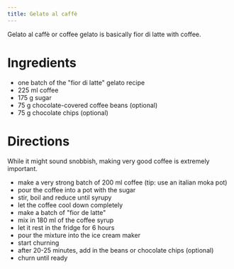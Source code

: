 ```yaml
---
title: Gelato al caffè
---
```


Gelato al caffè or coffee gelato is basically fior di latte with coffee.

# Ingredients

- one batch of the "fior di latte" gelato recipe
- 225 ml coffee
- 175 g sugar
- 75 g chocolate-covered coffee beans (optional)
- 75 g chocolate chips (optional)

# Directions

While it might sound snobbish, making very good coffee is extremely important.

- make a very strong batch of 200 ml coffee (tip: use an italian moka pot)
- pour the coffee into a pot with the sugar
- stir, boil and reduce until syrupy
- let the coffee cool down completely
- make a batch of "fior de latte"
- mix in 180 ml of the coffee syrup
- let it rest in the fridge for 6 hours
- pour the mixture into the ice cream maker
- start churning
- after 20-25 minutes, add in the beans or chocolate chips (optional)
- churn until ready
